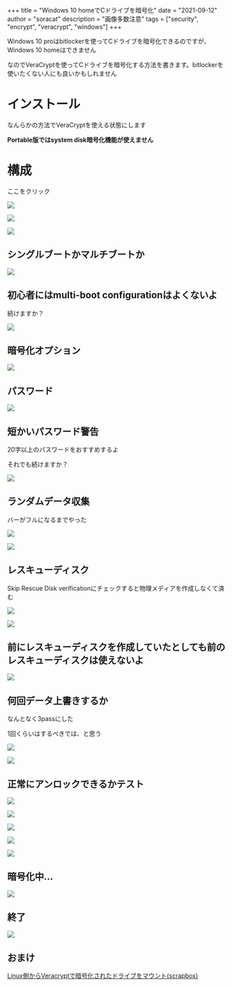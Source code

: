 +++
title = "Windows 10 homeでCドライブを暗号化"
date = "2021-09-12"
author = "soracat"
description = "画像多数注意"
tags = ["security", "encrypt", "veracrypt", "windows"]
+++

Windows 10 proはbitlockerを使ってCドライブを暗号化できるのですが、Windows 10 homeはできません

なのでVeraCryptを使ってCドライブを暗号化する方法を書きます。bitlockerを使いたくない人にも良いかもしれません

# インストール

なんらかの方法でVeraCryptを使える状態にします

__Portable版ではsystem disk暗号化機能が使えません__

# 構成

ここをクリック

![](/img/2021-09-12-encrypt-windows-with-veracrypt/screenshot_001.jpg)

![](/img/2021-09-12-encrypt-windows-with-veracrypt/screenshot_002.jpg)

![](/img/2021-09-12-encrypt-windows-with-veracrypt/screenshot_003.jpg)

## シングルブートかマルチブートか

![](/img/2021-09-12-encrypt-windows-with-veracrypt/screenshot_004.jpg)

## 初心者にはmulti-boot configurationはよくないよ

続けますか？

![](/img/2021-09-12-encrypt-windows-with-veracrypt/screenshot_005.jpg)

## 暗号化オプション

![](/img/2021-09-12-encrypt-windows-with-veracrypt/screenshot_006.jpg)

## パスワード

![](/img/2021-09-12-encrypt-windows-with-veracrypt/screenshot_007.jpg)

## 短かいパスワード警告

20字以上のパスワードをおすすめするよ

それでも続けますか？

![](/img/2021-09-12-encrypt-windows-with-veracrypt/screenshot_008.jpg)

## ランダムデータ収集

バーがフルになるまでやった

![](/img/2021-09-12-encrypt-windows-with-veracrypt/screenshot_009.jpg)

![](/img/2021-09-12-encrypt-windows-with-veracrypt/screenshot_010.jpg)

## レスキューディスク

Skip Rescue Disk verificationにチェックすると物理メディアを作成しなくて済む

![](/img/2021-09-12-encrypt-windows-with-veracrypt/screenshot_011.jpg)

![](/img/2021-09-12-encrypt-windows-with-veracrypt/screenshot_012.jpg)

## 前にレスキューディスクを作成していたとしても前のレスキューディスクは使えないよ

![](/img/2021-09-12-encrypt-windows-with-veracrypt/screenshot_013.jpg)

## 何回データ上書きするか

なんとなく3passにした

1回くらいはするべきでは、と思う

![](/img/2021-09-12-encrypt-windows-with-veracrypt/screenshot_014.jpg)

![](/img/2021-09-12-encrypt-windows-with-veracrypt/screenshot_015.jpg)

## 正常にアンロックできるかテスト

![](/img/2021-09-12-encrypt-windows-with-veracrypt/screenshot_016.jpg)

![](/img/2021-09-12-encrypt-windows-with-veracrypt/screenshot_017.jpg)

![](/img/2021-09-12-encrypt-windows-with-veracrypt/screenshot_018.jpg)

![](/img/2021-09-12-encrypt-windows-with-veracrypt/screenshot_019.jpg)

![](/img/2021-09-12-encrypt-windows-with-veracrypt/screenshot_020.jpg)

## 暗号化中...

![](/img/2021-09-12-encrypt-windows-with-veracrypt/screenshot_021.jpg)

## 終了

![](/img/2021-09-12-encrypt-windows-with-veracrypt/screenshot_022.jpg)

## おまけ

[Linux側からVeracryptで暗号化されたドライブをマウント(scrapbox)](https://scrapbox.io/soracat/cryptsetup%E3%81%A7veracrypt%E6%9A%97%E5%8F%B7%E5%8C%96%E3%83%91%E3%83%BC%E3%83%86%E3%82%A3%E3%82%B7%E3%83%A7%E3%83%B3%E3%82%92%E9%96%8B%E3%81%8F)
